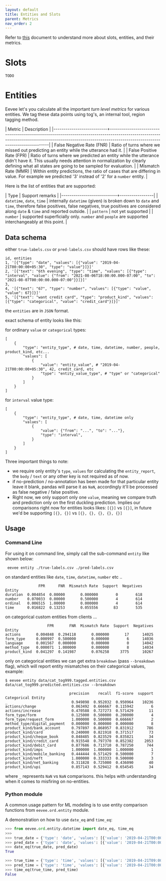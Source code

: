 ```yaml
---
layout: default
title: Entities and Slots
parent: Metrics
nav_order: 2
---
```

Refer to [this](https://github.com/skit-ai/onboarding/blob/master/ml/slot-reporting/slot-evaluation-and-reporting.ipynb) document to understand more about slots, entities, and their metrics.

# Slots
`TODO`

# Entities

Eevee let's you calculate all the important _turn level
metrics_ for various entities. We tag these data points using tog's, an internal
tool, region tagging method.

| Metric                    | Description                                                                                                                                                                                               |
|---------------------------+-----------------------------------------------------------------------------------------------------------------------------------------------------------------------------------------------------------|
| False Negative Rate (FNR) | Ratio of turns where we missed out predicting an entity while the utterance had it.                                                                                                                       |
| False Positive Rate (FPR) | Ratio of turns where we predicted an entity while the utterance didn't have it. This usually needs attention in normalization by clearly defining what all states are going to be sampled for evaluation. |
| Mismatch Rate (MMR)       | Within entity predictions, the ratio of cases that are differing in value. For example we predicted '3' instead of '2' for a `number` entity.                                                     |

Here is the list of entities that are supported:

| Type                       | Support remarks |
|----------------------------+-----------------|
| `datetime`, `date`, `time` | internally `datetime` (given) is broken down to `date` and `time`, therefore false positives, false negatives, true positives are considered along `date` & `time` and reported outside.          |
| `pattern`                  | not yet supported         |
| `number`                   | supported superficially only. `number` and `people` are supported interchangeably at this point.          |

## Data schema

either `true-labels.csv` or `pred-labels.csv` should have rows like these:

```
id, entities
1, '[{"type": "date", "values": [{"value": "2019-04-21T00:00:00+05:30", "type": "value"}]}]'
2, '[{"text": "6th evening", "type": "time", "values": [{"type": "interval", "value": {"from": "2021-08-06T18:00:00.000-07:00", "to": "2021-08-07T00:00:00.000-07:00"}}]}]'
3, 
4, '[{"text": "67", "type": "number", "values": [{"type": "value", "value": 67}]}]'
5, '[{"text": "want credit card", "type": "product_kind", "values": [{"type": "categorical", "value": "credit_card"}]}]'
```

the `entities` are in `JSON` format. 

exact schema of entity looks like this:

for ordinary `value` or `categorical` types:

```
[
    {
        "type": "entity_type", # date, time, datetime, number, people, product_kind, etc...
        "values": [
            {
                "value": "entity_value", # "2019-04-21T00:00:00+05:30", 42, credit_card, etc
                "type": "entity_value_type", # "type" or "categorical"
            }
        ]
    }
]
```

for `interval` value type:

```
[
    {
        "type": "entity_type", # date, time, datetime only
        "values": [
            {
                "value": {"from": "...", "to": "..."},
                "type": "interval",
            }
        ]
    }
]
```


Three important things to note:
* we require only entity's `type`, `values` for calculating the `entity_report`, the `body` / `text` or any other key is not required as of now.
* if no-prediction / no-annotation has been made for that particular entity leave it blank, pandas will parse it as `NaN`, accordingly it'll be processed as false negative / false positive.
* Right now, we only support only one `value`, meaning we compare truth and prediction only on the first duckling prediction. Implies our comparisons right now for entities looks likes: `[{}]` vs `[{}]`, in future we'd be supporting `[{}, {}]` vs `[{}, {}, {}, {}, {}]`

## Usage

### Command Line
For using it on command line, simply call the sub-command `entity` like shown
below:

```shell
 eevee entity ./true-labels.csv ./pred-labels.csv
```

on standard entities like `date`, `time`, `datetime`, `number` etc ..
```
               FPR      FNR  Mismatch Rate  Support  Negatives
Entity                                                        
duration  0.004854  0.00000       0.000000        0        618
number    0.070033  0.00000       0.500000        4        614
ordinal   0.006515  1.00000       0.000000        4        614
time      0.016822  0.13253       0.055556       83        535
```

on categorical custom entities from clients ...

```
                   FPR       FNR  Mismatch Rate  Support  Negatives
Entity                                                             
actions       0.004848  0.294118       0.000000       17      14025
form_type     0.000997  0.500000       0.000000        6      14036
language      0.001567  0.000000       0.000000        0      14042
method_type   0.000071  1.000000       0.000000        8      14034
product_kind  0.041297  0.141987       0.076258     3775      10267
```

only on categorical entities we can get extra `breakdown` (pass `--breakdown` flag), which will report entity mismatches on their categorical values, example:

```
$ eevee entity data/cat_tog999.tagged.entities.csv data/cat_tog999.predicted.entities.csv --breakdown

                             precision    recall  f1-score  support
Categorical Entity                                                 
_                             0.949898  0.952032  0.950964    10236
actions/change                0.063492  0.666667  0.115942        6
actions/increase              0.470588  0.727273  0.571429       11
form_type/form                0.125000  0.500000  0.200000        4
form_type/request_form        1.000000  0.500000  0.666667        2
method_type/digital_payment   0.000000  0.000000  0.000000        8
product_kind/bank_account     0.797897  0.868957  0.831912      786
product_kind/card             0.240000  0.821918  0.371517       73
product_kind/cheque_book      0.848485  0.823529  0.835821       34
product_kind/credit_card      0.915548  0.797370  0.852382     2053
product_kind/debit_card       0.877686  0.713710  0.787250      744
product_kind/imps             1.000000  1.000000  1.000000        1
product_kind/mobile_banking   0.444444  0.571429  0.500000        7
product_kind/neft             1.000000  0.333333  0.500000        3
product_kind/net_banking      0.311828  0.725000  0.436090       40
product_kind/upi              0.857143  0.529412  0.654545       34
```

where `_` represents `NaN` vs `NaN` comparisons. this helps with understanding when it comes to misfiring on no-entities.

### Python module
A common usage pattern for ML modeling is to use entity comparison functions
from `eevee.ord.entity` module.

A demonstration on how to use `date_eq` and `time_eq`:

```python
>>> from eevee.ord.entity.datetime import date_eq, time_eq
>>>
>>> true_date = {'type': 'date', 'values': [{'value': '2019-04-21T00:00:00+05:30', 'type': 'value'}]}
>>> pred_date = {'type': 'date', 'values': [{'value': '2019-04-21T00:00:00+05:30', 'type': 'value'}]}
>>> date_eq(true_date, pred_date)
True

>>> true_time = {'type': 'time', 'values': [{'value': '2019-04-21T09:00:00+05:30', 'type': 'value'}]}
>>> pred_time = {'type': 'time', 'values': [{'value': '2019-04-21T00:00:00+05:30', 'type': 'value'}]}
>>> time_eq(true_time, pred_time)
False
```

